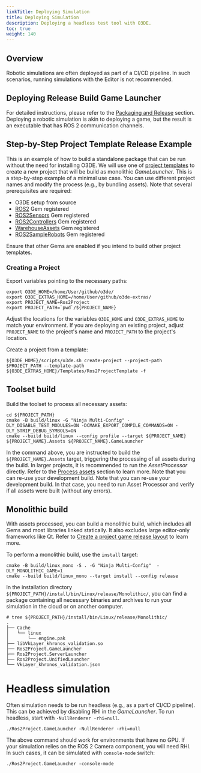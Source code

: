```yaml
---
linkTitle: Deploying Simulation 
title: Deploying Simulation
description: Deploying a headless test tool with O3DE.
toc: true
weight: 140
---
```


## Overview

Robotic simulations are often deployed as part of a CI/CD pipeline. In such scenarios, running simulations with the Editor is not recommended.

## Deploying Release Build Game Launcher

For detailed instructions, please refer to the [Packaging and Release](docs/user-guide/packaging/) section. Deploying a robotic simulation is akin to deploying a game, but the result is an executable that has ROS 2 communication channels.

## Step-by-Step Project Template Release Example

This is an example of how to build a standalone package that can be run without the need for installing O3DE.
We will use one of [project templates](/docs/user-guide/interactivity/robotics/overview/#templates) to create a new project that will be build as monolithic _GameLauncher_.
This is a step-by-step example of a minimal use case. 
You can use different project names and modify the process (e.g., by bundling assets).
Note that several prerequisites are required:

- O3DE setup from source
- [ROS2](https://github.com/o3de/o3de-extras/tree/development/Gems/ROS2) Gem registered
- [ROS2Sensors](https://github.com/o3de/o3de-extras/tree/development/Gems/ROS2Sensors) Gem registered
- [ROS2Controllers](https://github.com/o3de/o3de-extras/tree/development/Gems/ROS2Controllers) Gem registered
- [WarehouseAssets](https://github.com/o3de/o3de-extras/tree/development/Gems/WarehousAssets) Gem registered
- [ROS2SampleRobots](https://github.com/o3de/o3de-extras/tree/development/Gems/ROS2SampleRobots) Gem registered

Ensure that other Gems are enabled if you intend to build other project templates.

### Creating a Project

Export variables pointing to the necessary paths:
```shell
export O3DE_HOME=/home/User/github/o3de/
export O3DE_EXTRAS_HOME=/home/User/github/o3de-extras/
export PROJECT_NAME=Ros2Project
export PROJECT_PATH=`pwd`/${PROJECT_NAME}
```

Adjust the locations for the variables `O3DE_HOME` and `O3DE_EXTRAS_HOME` to match your environment.
If you are deploying an existing project, adjust `PROJECT_NAME` to the project's name and `PROJECT_PATH` to the project's location.

Create a project from a template:
```shell
${O3DE_HOME}/scripts/o3de.sh create-project --project-path $PROJECT_PATH --template-path ${O3DE_EXTRAS_HOME}/Templates/Ros2ProjectTemplate -f 
```

## Toolset build

Build the toolset to process all necessary assets:
```shell
cd ${PROJECT_PATH}
cmake -B build/linux -G "Ninja Multi-Config" -DLY_DISABLE_TEST_MODULES=ON -DCMAKE_EXPORT_COMPILE_COMMANDS=ON -DLY_STRIP_DEBUG_SYMBOLS=ON
cmake --build build/linux --config profile --target ${PROJECT_NAME} ${PROJECT_NAME}.Assets ${PROJECT_NAME}.GameLauncher
```

In the command above, you are instructed to build the `${PROJECT_NAME}.Assets` target, triggering the processing of all assets during the build. In larger projects, it is recommended to run the _AssetProcessor_ directly. Refer to the [Process assets](docs/user-guide/packaging/windows-release-builds/#process-assets) section to learn more. Note that you can re-use your development build.
Note that you can re-use your development build. 
In that case, you need to run Asset Processor and verify if all assets were built (without any errors).

## Monolithic build

With assets processed, you can build a monolithic build, which includes all Gems and most libraries linked statically. 
It also excludes large editor-only frameworks like Qt.
Refer to [Create a project game release layout](docs/user-guide/packaging/windows-release-builds/#create-a-project-game-release-layout) to learn more.

To perform a monolithic build, use the `install` target:
```shell
cmake -B build/linux_mono -S . -G "Ninja Multi-Config"  -DLY_MONOLITHIC_GAME=1
cmake --build build/linux_mono --target install --config release
```

In the installation directory `${PROJECT_PATH}/install/bin/Linux/release/Monolithic/`, you can find a package containing all necessary binaries and archives to run your simulation in the cloud or on another computer.

```shell
# tree ${PROJECT_PATH}/install/bin/Linux/release/Monolithic/
.
├── Cache
│   └── linux
│       └── engine.pak
├── libVkLayer_khronos_validation.so
├── Ros2Project.GameLauncher
├── Ros2Project.ServerLauncher
├── Ros2Project.UnifiedLauncher
└── VkLayer_khronos_validation.json
```

# Headless simulation

Often simulation needs to be run headless (e.g., as a part of CI/CD pipeline).
This can be achieved by disabling RHI in the _GameLauncher_. 
To run headless, start with `-NullRenderer -rhi=null`.
```shell 
./Ros2Project.GameLauncher -NullRenderer -rhi=null
```
The above command should work for environments that have no GPU. 
If your simulation relies on the ROS 2 Camera component, you will need RHI. 
In such cases, it can be simulated with `console-mode` switch:
```shell
./Ros2Project.GameLauncher -console-mode
```
